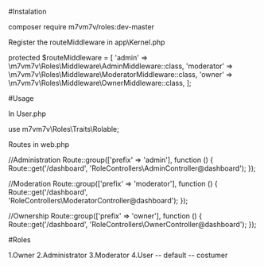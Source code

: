 #Instalation

composer require m7vm7v/roles:dev-master

Register the routeMiddleware in app\Kernel.php

protected $routeMiddleware = [
        'admin' => \m7vm7v\Roles\Middleware\AdminMiddleware::class,
        'moderator' => \m7vm7v\Roles\Middleware\ModeratorMiddleware::class,
        'owner' => \m7vm7v\Roles\Middleware\OwnerMiddleware::class,
    ];
	
	
	
#Usage
	
In User.php

use m7vm7v\Roles\Traits\Rolable;
	
Routes in web.php

//Administration
Route::group(['prefix' => 'admin'], function () {
    Route::get('/dashboard', 'RoleControllers\AdminController@dashboard');
});

//Moderation
Route::group(['prefix' => 'moderator'], function () {
    Route::get('/dashboard', 'RoleControllers\ModeratorController@dashboard');
});

//Ownership
Route::group(['prefix' => 'owner'], function () {
    Route::get('/dashboard', 'RoleControllers\OwnerController@dashboard');
});



#Roles

1.Owner
2.Administrator
3.Moderator
	4.User -- default -- costumer 
	
	